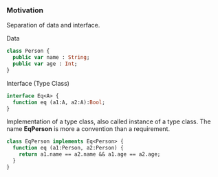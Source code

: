 ### Motivation

Separation of data and interface.

Data
```haxe
class Person {
  public var name : String;
  public var age : Int;
}
```

Interface (Type Class)
```haxe
interface Eq<A> {
  function eq (a1:A, a2:A):Bool;
}
```

Implementation of a type class, also called instance of a type class. 
The name **EqPerson** is more a convention than a requirement.
```haxe
class EqPerson implements Eq<Person> {
  function eq (a1:Person, a2:Person) {
    return a1.name == a2.name && a1.age == a2.age;
  }
}
```